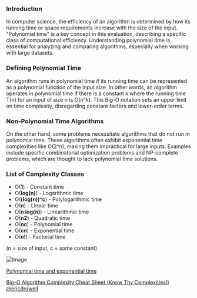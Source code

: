 ### Introduction

In computer science, the efficiency of an algorithm is determined by how its running time or space requirements increase with the size of the input. "Polynomial time" is a key concept in this evaluation, describing a specific class of computational efficiency. Understanding polynomial time is essential for analyzing and comparing algorithms, especially when working with large datasets.

### Defining Polynomial Time

An algorithm runs in polynomial time if its running time can be represented as a polynomial function of the input size. In other words, an algorithm operates in polynomial time if there is a constant k where the running time T(n) for an input of size n is O(n^k). This Big-O notation sets an upper limit on time complexity, disregarding constant factors and lower-order terms.

### Non-Polynomial Time Algorithms

On the other hand, some problems necessitate algorithms that do not run in polynomial time. These algorithms often exhibit exponential time complexities like O(2^n), making them impractical for large inputs. Examples include specific combinatorial optimization problems and NP-complete problems, which are thought to lack polynomial time solutions.

### List of Complexity Classes

- O(**1**) - Constant time
- O(**log(n)**) - Logarithmic time
- O(**(log(n))^c**) - Polylogarithmic time
- O(**n**) - Linear time
- O(**n log(n)**) - Linearithmic time
- O(**n2**) - Quadratic time
- O(**nc**) - Polynomial time
- O(**cn**) - Exponential time
- O(**n!**) - Factorial time

(n = size of input, c = some constant)

![Image](https://github.com/users/Aniels/projects/1/assets/96707275/d11e1d0c-d206-458f-b45d-591c57b62c8a)

[Polynomial time and exponential time](https://stackoverflow.com/questions/4317414/polynomial-time-and-exponential-time)

[Big-O Algorithm Complexity Cheat Sheet (Know Thy Complexities!) @ericdrowell](https://www.bigocheatsheet.com/)
